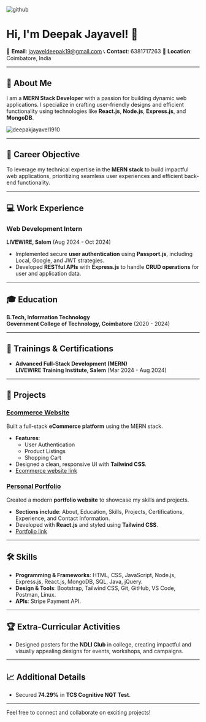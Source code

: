 ![github](https://github.com/user-attachments/assets/19b755f5-bdbc-491e-892b-56c703c0046a)
# Hi, I'm Deepak Jayavel! 👋  

📧 **Email**: [jayaveldeepak19@gmail.com](mailto:jayaveldeepak19@gmail.com)
📞 **Contact**: 6381717263
📍 **Location**: Coimbatore, India  

---

## 🚀 About Me  

I am a **MERN Stack Developer** with a passion for building dynamic web applications. I specialize in crafting user-friendly designs and efficient functionality using technologies like **React.js**, **Node.js**, **Express.js**, and **MongoDB**.  

<p><img align="center" src="https://github-readme-stats.vercel.app/api/top-langs?username=deepakjayavel1910&show_icons=true&locale=en&layout=compact" alt="deepakjayavel1910" /></p>

---

## 🎯 Career Objective  

To leverage my technical expertise in the **MERN stack** to build impactful web applications, prioritizing seamless user experiences and efficient back-end functionality.

---

## 💻 Work Experience  

### Web Development Intern  
**LIVEWIRE, Salem** (Aug 2024 - Oct 2024)  
- Implemented secure **user authentication** using **Passport.js**, including Local, Google, and JWT strategies.  
- Developed **RESTful APIs** with **Express.js** to handle **CRUD operations** for user and application data.

---

## 🎓 Education  

**B.Tech, Information Technology**  
**Government College of Technology, Coimbatore** (2020 - 2024)  

---

## 📜 Trainings & Certifications  

- **Advanced Full-Stack Development (MERN)**  
  **LIVEWIRE Training Institute, Salem** (Mar 2024 - Aug 2024)  

---

## 🌟 Projects  

### [Ecommerce Website](#)  
Built a full-stack **eCommerce platform** using the MERN stack.  
- **Features**:  
  - User Authentication  
  - Product Listings  
  - Shopping Cart   
- Designed a clean, responsive UI with **Tailwind CSS**.
- [Ecommerce website link](https://ecommerce-app-sooty-six.vercel.app/auth/login)

### [Personal Portfolio](#)  
Created a modern **portfolio website** to showcase my skills and projects.  
- **Sections include**: About, Education, Skills, Projects, Certifications, Experience, and Contact Information.  
- Developed with **React.js** and styled using **Tailwind CSS**.  
- [Portfolio link](https://portfolio-ashen-rho.vercel.app/)

---

## 🛠️ Skills  

- **Programming & Frameworks**: HTML, CSS, JavaScript, Node.js, Express.js, React.js, MongoDB, SQL, Java, jQuery.  
- **Design & Tools**: Bootstrap, Tailwind CSS, Git, GitHub, VS Code, Postman, Linux.  
- **APIs**: Stripe Payment API.  


---

## 🏆 Extra-Curricular Activities  

- Designed posters for the **NDLI Club** in college, creating impactful and visually appealing designs for events, workshops, and campaigns.  

---

## 📈 Additional Details  

- Secured **74.29%** in **TCS Cognitive NQT Test**.  

---

Feel free to connect and collaborate on exciting projects!  
